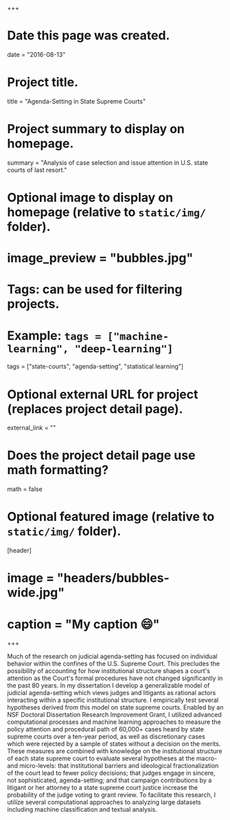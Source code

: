 +++
# Date this page was created.
date = "2016-08-13"

# Project title.
title = "Agenda-Setting in State Supreme Courts"

# Project summary to display on homepage.
summary = "Analysis of case selection and issue attention in U.S. state courts of last resort."

# Optional image to display on homepage (relative to `static/img/` folder).
# image_preview = "bubbles.jpg"

# Tags: can be used for filtering projects.
# Example: `tags = ["machine-learning", "deep-learning"]`
tags = ["state-courts", "agenda-setting", "statistical learning"]

# Optional external URL for project (replaces project detail page).
external_link = ""

# Does the project detail page use math formatting?
math = false

# Optional featured image (relative to `static/img/` folder).
[header]
# image = "headers/bubbles-wide.jpg"
# caption = "My caption :smile:"

+++

Much of the research on judicial agenda-setting has focused on individual behavior within the confines of the U.S. Supreme Court. This precludes the possibility of accounting for how institutional structure shapes a court's attention as the Court's formal procedures have not changed significantly in the past 80 years. In my dissertation I develop a generalizable model of judicial agenda-setting which views judges and litigants as rational actors interacting within a specific institutional structure. I empirically test several hypotheses derived from this model on state supreme courts. Enabled by an NSF Doctoral Dissertation Research Improvement Grant, I utilized advanced computational processes and machine learning approaches to measure the policy attention and procedural path of 60,000+ cases heard by state supreme courts over a ten-year period, as well as discretionary cases which were rejected by a sample of states without a decision on the merits. These measures are combined with knowledge on the institutional structure of each state supreme court to evaluate several hypotheses at the macro- and micro-levels: that institutional barriers and ideological fractionalization of the court lead to fewer policy decisions; that judges engage in sincere, not sophisticated, agenda-setting; and that campaign contributions by a litigant or her attorney to a state supreme court justice increase the probability of the judge voting to grant review. To facilitate this research, I utilize several computational approaches to analyzing large datasets including machine classification and textual analysis.
